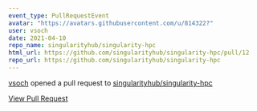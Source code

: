 ```yaml
---
event_type: PullRequestEvent
avatar: "https://avatars.githubusercontent.com/u/814322?"
user: vsoch
date: 2021-04-10
repo_name: singularityhub/singularity-hpc
html_url: https://github.com/singularityhub/singularity-hpc/pull/12
repo_url: https://github.com/singularityhub/singularity-hpc
---
```


<a href='https://github.com/vsoch' target='_blank'>vsoch</a> opened a pull request to <a href='https://github.com/singularityhub/singularity-hpc' target='_blank'>singularityhub/singularity-hpc</a>

<a href='https://github.com/singularityhub/singularity-hpc/pull/12' target='_blank'>View Pull Request</a>